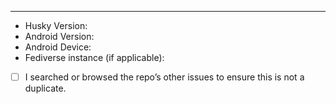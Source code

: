 <!--Issue text goes here.-->

* * * *
- Husky Version:
- Android Version:
- Android Device:
- Fediverse instance (if applicable):

- [ ] I searched or browsed the repo’s other issues to ensure this is not a duplicate.

